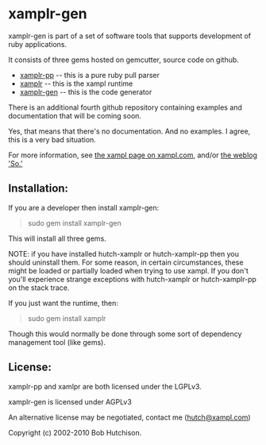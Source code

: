 # xamplr-gen

xamplr-gen is part of a set of software tools that supports development of ruby applications.

It consists of three gems hosted on gemcutter, source code on github.

* [xamplr-pp](http://github.com/hutch/xamplr-pp) -- this is a pure ruby pull parser
* [xamplr](http://github.com/hutch/xamplr) -- this is the xampl runtime
* [xamplr-gen](http://github.com/hutch/xamplr-gen) -- this is the code generator

There is an additional fourth github repository containing
examples and documentation that will be coming soon.

Yes, that means that there's no documentation. And no examples. I agree,
this is a very bad situation.

For more information, see [the xampl page on xampl.com](http://xampl.com/so/xampl/), and/or [the weblog 'So.'](http://xampl.com/so/)

## Installation:

If you are a developer then install xamplr-gen:

> sudo gem install xamplr-gen

This will install all three gems.

NOTE: if you have installed hutch-xamplr or hutch-xamplr-pp then
you should uninstall them. For some reason, in certain circumstances,
these might be loaded or partially loaded when trying to use xampl.
If you don't you'll experience strange exceptions with hutch-xamplr
or hutch-xamplr-pp on the stack trace.

If you just want the runtime, then:

> sudo gem install xamplr

Though this would normally be done through some sort of dependency management tool (like gems).


## License:

xamplr-pp and xamlpr are both licensed under the LGPLv3.

xamplr-gen is licensed under AGPLv3

An alternative license may be negotiated, contact me (hutch@xampl.com)

Copyright (c) 2002-2010 Bob Hutchison.

